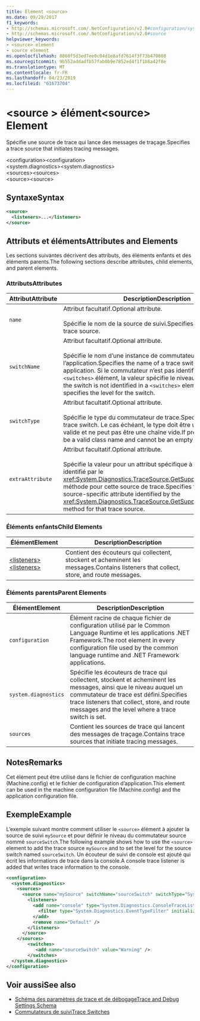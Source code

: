 ```yaml
---
title: Élément <source>
ms.date: 09/29/2017
f1_keywords:
- http://schemas.microsoft.com/.NetConfiguration/v2.0#configuration/system.diagnostics/sources/source
- http://schemas.microsoft.com/.NetConfiguration/v2.0#source
helpviewer_keywords:
- <source> element
- source element
ms.openlocfilehash: 8860f5d3ed7ee0c04d1e8afd7614f3f73b470808
ms.sourcegitcommit: 9b552addadfb57fab0b9e7852ed4f1f1b8a42f8e
ms.translationtype: MT
ms.contentlocale: fr-FR
ms.lasthandoff: 04/23/2019
ms.locfileid: "61673704"
---
```

# <a name="source-element"></a><span data-ttu-id="c27de-102">\<source > élément</span><span class="sxs-lookup"><span data-stu-id="c27de-102">\<source> Element</span></span>
<span data-ttu-id="c27de-103">Spécifie une source de trace qui lance des messages de traçage.</span><span class="sxs-lookup"><span data-stu-id="c27de-103">Specifies a trace source that initiates tracing messages.</span></span>  
  
 <span data-ttu-id="c27de-104">\<configuration></span><span class="sxs-lookup"><span data-stu-id="c27de-104">\<configuration></span></span>  
<span data-ttu-id="c27de-105">\<system.diagnostics></span><span class="sxs-lookup"><span data-stu-id="c27de-105">\<system.diagnostics></span></span>  
<span data-ttu-id="c27de-106">\<sources></span><span class="sxs-lookup"><span data-stu-id="c27de-106">\<sources></span></span>  
<span data-ttu-id="c27de-107">\<source></span><span class="sxs-lookup"><span data-stu-id="c27de-107">\<source></span></span>  
  
## <a name="syntax"></a><span data-ttu-id="c27de-108">Syntaxe</span><span class="sxs-lookup"><span data-stu-id="c27de-108">Syntax</span></span>  
  
```xml  
<source>   
  <listeners>...</listeners>  
</source>  
```  
  
## <a name="attributes-and-elements"></a><span data-ttu-id="c27de-109">Attributs et éléments</span><span class="sxs-lookup"><span data-stu-id="c27de-109">Attributes and Elements</span></span>  
 <span data-ttu-id="c27de-110">Les sections suivantes décrivent des attributs, des éléments enfants et des éléments parents.</span><span class="sxs-lookup"><span data-stu-id="c27de-110">The following sections describe attributes, child elements, and parent elements.</span></span>  
  
### <a name="attributes"></a><span data-ttu-id="c27de-111">Attributs</span><span class="sxs-lookup"><span data-stu-id="c27de-111">Attributes</span></span>  
  
|<span data-ttu-id="c27de-112">Attribut</span><span class="sxs-lookup"><span data-stu-id="c27de-112">Attribute</span></span>|<span data-ttu-id="c27de-113">Description</span><span class="sxs-lookup"><span data-stu-id="c27de-113">Description</span></span>|  
|---------------|-----------------|  
|`name`|<span data-ttu-id="c27de-114">Attribut facultatif.</span><span class="sxs-lookup"><span data-stu-id="c27de-114">Optional attribute.</span></span><br /><br /> <span data-ttu-id="c27de-115">Spécifie le nom de la source de suivi.</span><span class="sxs-lookup"><span data-stu-id="c27de-115">Specifies the name of the trace source.</span></span>|  
|`switchName`|<span data-ttu-id="c27de-116">Attribut facultatif.</span><span class="sxs-lookup"><span data-stu-id="c27de-116">Optional attribute.</span></span><br /><br /> <span data-ttu-id="c27de-117">Spécifie le nom d’une instance de commutateur de trace dans l’application.</span><span class="sxs-lookup"><span data-stu-id="c27de-117">Specifies the name of a trace switch instance in the application.</span></span> <span data-ttu-id="c27de-118">Si le commutateur n’est pas identifié dans un `<switches>` élément, la valeur spécifie le niveau du commutateur.</span><span class="sxs-lookup"><span data-stu-id="c27de-118">If the switch is not identified in a `<switches>` element, the value specifies the level for the switch.</span></span>|  
|`switchType`|<span data-ttu-id="c27de-119">Attribut facultatif.</span><span class="sxs-lookup"><span data-stu-id="c27de-119">Optional attribute.</span></span><br /><br /> <span data-ttu-id="c27de-120">Spécifie le type du commutateur de trace.</span><span class="sxs-lookup"><span data-stu-id="c27de-120">Specifies the type of the trace switch.</span></span> <span data-ttu-id="c27de-121">Le cas échéant, le type doit être un nom de classe valide et ne peut pas être une chaîne vide.</span><span class="sxs-lookup"><span data-stu-id="c27de-121">If present, the type must be a valid class name and cannot be an empty string.</span></span>|  
|`extraAttribute`|<span data-ttu-id="c27de-122">Attribut facultatif.</span><span class="sxs-lookup"><span data-stu-id="c27de-122">Optional attribute.</span></span><br /><br /> <span data-ttu-id="c27de-123">Spécifie la valeur pour un attribut spécifique à la source de trace identifié par le <xref:System.Diagnostics.TraceSource.GetSupportedAttributes%2A> méthode pour cette source de trace.</span><span class="sxs-lookup"><span data-stu-id="c27de-123">Specifies the value for a trace source-specific attribute identified by the <xref:System.Diagnostics.TraceSource.GetSupportedAttributes%2A> method for that trace source.</span></span>|  
  
### <a name="child-elements"></a><span data-ttu-id="c27de-124">Éléments enfants</span><span class="sxs-lookup"><span data-stu-id="c27de-124">Child Elements</span></span>  
  
|<span data-ttu-id="c27de-125">Élément</span><span class="sxs-lookup"><span data-stu-id="c27de-125">Element</span></span>|<span data-ttu-id="c27de-126">Description</span><span class="sxs-lookup"><span data-stu-id="c27de-126">Description</span></span>|  
|-------------|-----------------|  
|[<span data-ttu-id="c27de-127">\<listeners></span><span class="sxs-lookup"><span data-stu-id="c27de-127">\<listeners></span></span>](../../../../../docs/framework/configure-apps/file-schema/trace-debug/listeners-element-for-source.md)|<span data-ttu-id="c27de-128">Contient des écouteurs qui collectent, stockent et acheminent les messages.</span><span class="sxs-lookup"><span data-stu-id="c27de-128">Contains listeners that collect, store, and route messages.</span></span>|  
  
### <a name="parent-elements"></a><span data-ttu-id="c27de-129">Éléments parents</span><span class="sxs-lookup"><span data-stu-id="c27de-129">Parent Elements</span></span>  
  
|<span data-ttu-id="c27de-130">Élément</span><span class="sxs-lookup"><span data-stu-id="c27de-130">Element</span></span>|<span data-ttu-id="c27de-131">Description</span><span class="sxs-lookup"><span data-stu-id="c27de-131">Description</span></span>|  
|-------------|-----------------|  
|`configuration`|<span data-ttu-id="c27de-132">Élément racine de chaque fichier de configuration utilisé par le Common Language Runtime et les applications .NET Framework.</span><span class="sxs-lookup"><span data-stu-id="c27de-132">The root element in every configuration file used by the common language runtime and .NET Framework applications.</span></span>|  
|`system.diagnostics`|<span data-ttu-id="c27de-133">Spécifie les écouteurs de trace qui collectent, stockent et acheminent les messages, ainsi que le niveau auquel un commutateur de trace est défini.</span><span class="sxs-lookup"><span data-stu-id="c27de-133">Specifies trace listeners that collect, store, and route messages and the level where a trace switch is set.</span></span>|  
|`sources`|<span data-ttu-id="c27de-134">Contient les sources de trace qui lancent des messages de traçage.</span><span class="sxs-lookup"><span data-stu-id="c27de-134">Contains trace sources that initiate tracing messages.</span></span>|  
  
## <a name="remarks"></a><span data-ttu-id="c27de-135">Notes</span><span class="sxs-lookup"><span data-stu-id="c27de-135">Remarks</span></span>  
 <span data-ttu-id="c27de-136">Cet élément peut être utilisé dans le fichier de configuration machine (Machine.config) et le fichier de configuration d’application.</span><span class="sxs-lookup"><span data-stu-id="c27de-136">This element can be used in the machine configuration file (Machine.config) and the application configuration file.</span></span>  
  
## <a name="example"></a><span data-ttu-id="c27de-137">Exemple</span><span class="sxs-lookup"><span data-stu-id="c27de-137">Example</span></span>  
 <span data-ttu-id="c27de-138">L’exemple suivant montre comment utiliser le `<source>` élément à ajouter la source de suivi `mySource` et pour définir le niveau du commutateur source nommé `sourceSwitch`.</span><span class="sxs-lookup"><span data-stu-id="c27de-138">The following example shows how to use the `<source>` element to add the trace source `mySource` and to set the level for the source switch named `sourceSwitch`.</span></span> <span data-ttu-id="c27de-139">Un écouteur de suivi de console est ajouté qui écrit les informations de trace dans la console.</span><span class="sxs-lookup"><span data-stu-id="c27de-139">A console trace listener is added that writes trace information to the console.</span></span>  
  
```xml  
<configuration>  
  <system.diagnostics>  
    <sources>  
      <source name="mySource" switchName="sourceSwitch" switchType="System.Diagnostics.SourceSwitch"  >  
        <listeners>  
          <add name="console" type="System.Diagnostics.ConsoleTraceListener" >  
            <filter type="System.Diagnostics.EventTypeFilter" initializeData="Error" />  
          </add>  
          <remove name="Default" />  
        </listeners>  
      </source>  
    </sources>  
        <switches>  
           <add name="sourceSwitch" value="Warning" />  
        </switches>    
  </system.diagnostics>   
</configuration>  
```  
  
## <a name="see-also"></a><span data-ttu-id="c27de-140">Voir aussi</span><span class="sxs-lookup"><span data-stu-id="c27de-140">See also</span></span>

- [<span data-ttu-id="c27de-141">Schéma des paramètres de trace et de débogage</span><span class="sxs-lookup"><span data-stu-id="c27de-141">Trace and Debug Settings Schema</span></span>](../../../../../docs/framework/configure-apps/file-schema/trace-debug/index.md)
- [<span data-ttu-id="c27de-142">Commutateurs de suivi</span><span class="sxs-lookup"><span data-stu-id="c27de-142">Trace Switches</span></span>](../../../../../docs/framework/debug-trace-profile/trace-switches.md)
